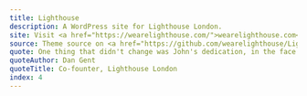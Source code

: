 ```yaml
---
title: Lighthouse
description: A WordPress site for Lighthouse London.
site: Visit <a href="https://wearelighthouse.com/">wearelighthouse.com</a>
source: Theme source on <a href="https://github.com/wearelighthouse/Lighthouse-WordPress-Theme">GitHub</a>
quote: One thing that didn't change was John's dedication, in the face of any pressure, to to the job right. A huge advocate for best practice - you could always trust that every detail would be perfect.
quoteAuthor: Dan Gent
quoteTitle: Co-founter, Lighthouse London
index: 4
---
```

